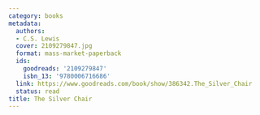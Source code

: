```yaml
---
category: books
metadata:
  authors:
  - C.S. Lewis
  cover: 2109279847.jpg
  format: mass-market-paperback
  ids:
    goodreads: '2109279847'
    isbn_13: '9780006716686'
  link: https://www.goodreads.com/book/show/386342.The_Silver_Chair
  status: read
title: The Silver Chair
---
```

